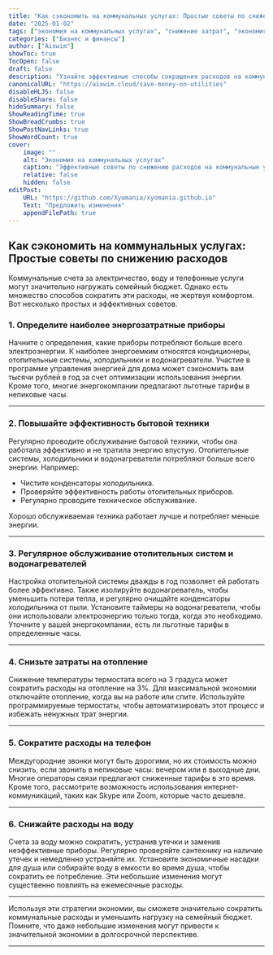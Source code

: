 ```yaml
---
title: "Как сэкономить на коммунальных услугах: Простые советы по снижению расходов"
date: "2025-01-02"
tags: ["экономия на коммунальных услугах", "снижение затрат", "экономия электроэнергии", "советы по снижению расходов", "бюджетирование"]
categories: ["Бизнес и финансы"]
author: ["Aixwim"]
showToc: true
TocOpen: false
draft: false
description: "Узнайте эффективные способы сокращения расходов на коммунальные услуги: от экономии электроэнергии и воды до повышения эффективности бытовой техники и небольших изменений в вашем доме."
canonicalURL: "https://aixwim.cloud/save-money-on-utilities"
disableHLJS: false
disableShare: false
hideSummary: false
ShowReadingTime: true
ShowBreadCrumbs: true
ShowPostNavLinks: true
ShowWordCount: true
cover:
    image: ""
    alt: "Экономия на коммунальных услугах"
    caption: "Эффективные советы по снижению расходов на коммунальные услуги."
    relative: false
    hidden: false
editPost:
    URL: "https://github.com/Xyomania/xyomania.github.io"
    Text: "Предложить изменения"
    appendFilePath: true
---
```


## Как сэкономить на коммунальных услугах: Простые советы по снижению расходов

Коммунальные счета за электричество, воду и телефонные услуги могут значительно нагружать семейный бюджет. Однако есть множество способов сократить эти расходы, не жертвуя комфортом. Вот несколько простых и эффективных советов.

### **1. Определите наиболее энергозатратные приборы**

Начните с определения, какие приборы потребляют больше всего электроэнергии. К наиболее энергоемким относятся кондиционеры, отопительные системы, холодильники и водонагреватели. Участие в программе управления энергией для дома может сэкономить вам тысячи рублей в год за счет оптимизации использования энергии. Кроме того, многие энергокомпании предлагают льготные тарифы в непиковые часы.

---

### **2. Повышайте эффективность бытовой техники**

Регулярно проводите обслуживание бытовой техники, чтобы она работала эффективно и не тратила энергию впустую. Отопительные системы, холодильники и водонагреватели потребляют больше всего энергии. Например:

- Чистите конденсаторы холодильника.
- Проверяйте эффективность работы отопительных приборов.
- Регулярно проводите техническое обслуживание.

Хорошо обслуживаемая техника работает лучше и потребляет меньше энергии.

---

### **3. Регулярное обслуживание отопительных систем и водонагревателей**

Настройка отопительной системы дважды в год позволяет ей работать более эффективно. Также изолируйте водонагреватель, чтобы уменьшить потери тепла, и регулярно очищайте конденсаторы холодильника от пыли. Установите таймеры на водонагреватели, чтобы они использовали электроэнергию только тогда, когда это необходимо. Уточните у вашей энергокомпании, есть ли льготные тарифы в определенные часы.

---

### **4. Снизьте затраты на отопление**

Снижение температуры термостата всего на 3 градуса может сократить расходы на отопление на 3%. Для максимальной экономии отключайте отопление, когда вы на работе или спите. Используйте программируемые термостаты, чтобы автоматизировать этот процесс и избежать ненужных трат энергии.

---

### **5. Сократите расходы на телефон**

Междугородние звонки могут быть дорогими, но их стоимость можно снизить, если звонить в непиковые часы: вечером или в выходные дни. Многие операторы связи предлагают сниженные тарифы в это время. Кроме того, рассмотрите возможность использования интернет-коммуникаций, таких как Skype или Zoom, которые часто дешевле.

---

### **6. Снижайте расходы на воду**

Счета за воду можно сократить, устранив утечки и заменив неэффективные приборы. Регулярно проверяйте сантехнику на наличие утечек и немедленно устраняйте их. Установите экономичные насадки для душа или собирайте воду в емкости во время душа, чтобы сократить ее потребление. Эти небольшие изменения могут существенно повлиять на ежемесячные расходы.

---

Используя эти стратегии экономии, вы сможете значительно сократить коммунальные расходы и уменьшить нагрузку на семейный бюджет. Помните, что даже небольшие изменения могут привести к значительной экономии в долгосрочной перспективе.

---
